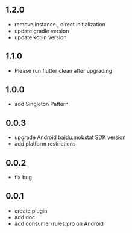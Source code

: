 ## 1.2.0
 * remove instance , direct initialization
 * update gradle version
 * update kotlin version
## 1.1.0
 * Please run flutter clean after upgrading
## 1.0.0
 * add Singleton Pattern
## 0.0.3
 * upgrade Android baidu.mobstat SDK version
 * add platform restrictions
## 0.0.2
 * fix bug
## 0.0.1
 * create plugin
 * add doc
 * add consumer-rules.pro on Android